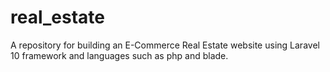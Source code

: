 # real_estate
A repository for building an E-Commerce Real Estate website using Laravel 10 framework and languages such as php and blade.
